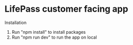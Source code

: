 # LifePass customer facing app


Installation
1. Run "npm install" to install packages
2. Run "npm run dev" to run the app on local
